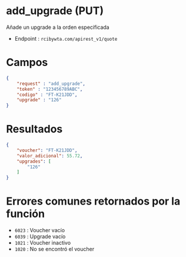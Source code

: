 # add_upgrade (PUT)

Añade un upgrade a la orden especificada

* Endpoint : ```rcibywta.com/apirest_v1/quote```

# Campos

```JSON
{
    "request" : "add_upgrade",
    "token" : "123456789ABC",
    "codigo" : "FT-K21JDD",
    "upgrade" : "126"
}
```

# Resultados

```JSON
{
    "voucher": "FT-K21JDD",
    "valor_adicional": 55.72,
    "upgrades": [
        "126"
    ]
}
```

# Errores comunes retornados por la función

* ```6023``` : Voucher vacío
* ```6039``` : Upgrade vacío
* ```1021``` : Voucher inactivo
* ```1020``` : No se encontró el voucher
